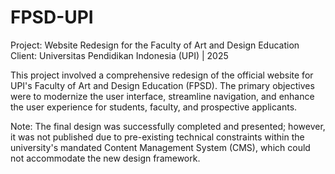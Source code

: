 # FPSD-UPI
Project: Website Redesign for the Faculty of Art and Design Education
Client: Universitas Pendidikan Indonesia (UPI) | 2025

This project involved a comprehensive redesign of the official website for UPI's Faculty of Art and Design Education (FPSD). The primary objectives were to modernize the user interface, streamline navigation, and enhance the user experience for students, faculty, and prospective applicants.

Note: The final design was successfully completed and presented; however, it was not published due to pre-existing technical constraints within the university's mandated Content Management System (CMS), which could not accommodate the new design framework.
